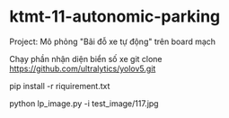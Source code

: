 # ktmt-11-autonomic-parking
Project: Mô phỏng "Bãi đỗ xe tự động" trên board mạch 

Chạy phần nhận diện biển số xe
git clone https://github.com/ultralytics/yolov5.git

pip install -r riquirement.txt

python lp_image.py -i test_image/117.jpg
